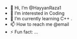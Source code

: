 - 👋 Hi, I’m @HayyanRaza1
- 👀 I’m interested in Coding 
- 🌱 I’m currently learning C++ .
- 📫 How to reach me @email
- ⚡ Fun fact: ...

<!---
HayyanRaza1/HayyanRaza1 is a ✨ special ✨ repository because its `README.md` (this file) appears on your GitHub profile.
You can click the Preview link to take a look at your changes.
--->

